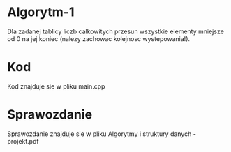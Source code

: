# Algorytm-1
Dla zadanej tablicy liczb calkowitych przesun wszystkie elementy mniejsze od 0 na jej koniec (nalezy zachowac kolejnosc wystepowania!).
# Kod
Kod znajduje sie w pliku main.cpp
# Sprawozdanie
Sprawozdanie znajduje sie w pliku Algorytmy i struktury danych - projekt.pdf
